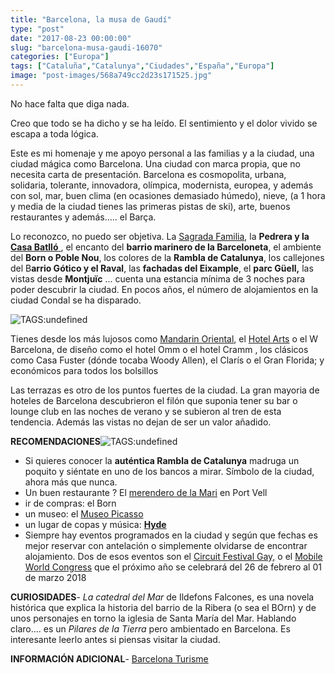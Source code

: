 ```yaml
---
title: "Barcelona, la musa de Gaudí"
type: "post"
date: "2017-08-23 00:00:00"
slug: "barcelona-musa-gaudi-16070"
categories: ["Europa"]
tags: ["Cataluña","Catalunya","Ciudades","España","Europa"]
image: "post-images/568a749cc2d23s171525.jpg"
---
```


   
  
No hace falta que diga nada.  
  
Creo que todo se ha dicho y se ha leído. El sentimiento y el dolor vivido se escapa a toda lógica.  
  
Este es mi homenaje y me apoyo personal a las familias y a la ciudad, una ciudad mágica como Barcelona. Una ciudad con marca propia, que no necesita carta de presentación. Barcelona es cosmopolita, urbana, solidaria, tolerante, innovadora, olímpica, modernista, europea, y además con sol, mar, buen clima (en ocasiones demasiado húmedo), nieve, (a 1 hora y media de la ciudad tienes las primeras pistas de ski), arte, buenos restaurantes y además..... el Barça.  
  
Lo reconozco, no puedo ser objetiva. La [Sagrada Familia](http://www.missviajes.com/sagrada-familia-122034), la **Pedrera y la [Casa Batlló](http://www.missviajes.com/la-casa-batllo-528424)**[ ](http://www.missviajes.com/la-casa-batllo-528424), el encanto del **barrio marinero de la Barceloneta**, el ambiente del **Born o Poble Nou**, los colores de la **Rambla de Catalunya**, los callejones del B**arrio Gótico y el Raval**, las **fachadas del Eixample**, el **parc Güell,** las vistas desde **Montjuïc** ... cuenta una estancia mínima de 3 noches para poder descubrir la ciudad. En pocos años, el número de alojamientos en la ciudad Condal se ha disparado.  
  
![ TAGS:undefined](post-images/568a749cc2d23s171525.jpg "panorámica del barrio de la Barceloneta")  
  
Tienes desde los más lujosos como [ Mandarin Oriental](http://www.missviajes.com/hotel-mandarin-oriental-barcelona-2256373), el [ Hotel Arts](http://www.missviajes.com/hotel-arts-barcelona-5-lujo-vistas-mar-1222334) o el W Barcelona, de diseño como el hotel Omm o el hotel Cramm , los clásicos como Casa Fuster (dónde tocaba Woody Allen), el Clarís o el Gran Florida; y económicos para todos los bolsillos  
  
Las terrazas es otro de los puntos fuertes de la ciudad. La gran mayoria de hoteles de Barcelona descubrieron el filón que suponia tener su bar o lounge club en las noches de verano y se subieron al tren de esta tendencia. Además las vistas no dejan de ser un valor añadido.  
  
**RECOMENDACIONES**![ TAGS:undefined](post-images/16070-17764.jpg "plaza real by notarivs")

- Si quieres conocer la **auténtica Rambla de Catalunya** madruga un poquito y siéntate en uno de los bancos a mirar. Símbolo de la ciudad, ahora más que nunca.
- Un buen restaurante ? El [merendero de la Mari](http://www.merenderodelamari.com/) en Port Vell
- ir de compras: el Born
- un museo: el [Museo Picasso](http://www.museupicasso.bcn.es/cast/index_cast.htm)
- un lugar de copas y música: **[Hyde](http://hydebcn.com/)**
- Siempre hay eventos programados en la ciudad y según que fechas es mejor reservar con antelación o simplemente olvidarse de encontrar alojamiento. Dos de esos eventos son el [Circuit Festival Gay,](https://circuitfestival.net/barcelona/) o el [ Mobile World Congress](https://www.mobileworldcongress.com/) que el próximo año se celebrará del 26 de febrero al 01 de marzo 2018

**CURIOSIDADES**- *La catedral del Mar* de Ildefons Falcones, es una novela histórica que explica la historia del barrio de la Ribera (o sea el BOrn) y de unos personajes en torno la iglesia de Santa María del Mar. Hablando claro.... es un *Pilares de la Tierra* pero ambientado en Barcelona. Es interesante leerlo antes si piensas visitar la ciudad.

**INFORMACIÓN ADICIONAL**- [Barcelona Turisme](http://www.barcelonaturisme.com/wv3/es/)